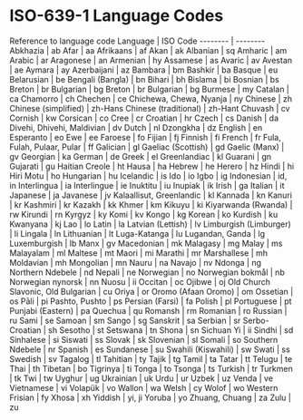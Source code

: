 # ISO-639-1 Language Codes
Reference to language code
Language | ISO Code
-------- | --------
Abkhazia | ab
Afar | aa
Afrikaans | af
Akan | ak
Albanian | sq
Amharic | am
Arabic | ar
Aragonese | an
Armenian | hy
Assamese | as
Avaric | av
Avestan | ae
Aymara | ay
Azerbaijani | az
Bambara | bm
Bashkir | ba
Basque | eu
Belarusian | be
Bengali (Bangla) | bn
Bihari | bh
Bislama | bi
Bosnian | bs
Breton | br
Bulgarian | bg
Breton | br
Bulgarian | bg
Burmese | my
Catalan | ca
Chamorro | ch
Chechen | ce
Chichewa, Chewa, Nyanja | ny
Chinese | zh
Chinese (simplified) | zh-Hans
Chinese (traditional) | zh-Hant
Chuvash | cv
Cornish | kw
Corsican | co
Cree | cr
Croatian | hr
Czech | cs
Danish | da
Divehi, Dhivehi, Maldivian | dv
Dutch | nl
Dzongkha | dz
English | en
Esperanto | eo
Ewe | ee
Faroese | fo
Fijian | fj
Finnish | fi
French | fr
Fula, Fulah, Pulaar, Pular | ff
Galician | gl
Gaeliac (Scottish) | gd
Gaelic (Manx) | gv
Georgian | ka
German | de
Greek | el
Greenlandiac | kl
Guarani | gn
Gujarati | gu
Haitian Creole | ht
Hausa | ha
Hebrew | he
Herero | hz
Hindi | hi
Hiri Motu | ho
Hungarian | hu
Icelandic | is
Ido | io
Igbo | ig
Indonesian | id, in
Interlingua | ia
Interlingue | ie
Inuktitu | iu
Inupiak | ik
Irish | ga
Italian | it
Japanese | ja
Javanese | jv
Kalaallisut, Greenlandic | kl
Kannada | kn
Kanuri | kr
Kashmiri | kr
Kazakh | kk
Khmer | km
Kikuyu | ki
Kiyarwanda (Rwanda) | rw
Kirundi | rn
Kyrgyz | ky
Komi | kv
Kongo | kg
Korean | ko
Kurdish | ku
Kwanyana | kj
Lao | lo
Latin | la
Latvian (Lettish) | lv
Limburgish (Limburger) | li
Lingala | ln
Lithuanian | lt
Luga-Katanga | lu
Lugandan, Ganda | lg
Luxemburgish | lb
Manx | gv
Macedonian | mk
Malagasy | mg
Malay | ms
Malayalam | ml
Maltese | mt
Maori | mi
Marathi | mr
Marshallese | mh
Moldavian | mh
Mongolian | mn
Nauru | na
Navajo | nv
Ndonga | ng
Northern Ndebele | nd
Nepali | ne
Norwegian | no
Norwegian bokmål | nb
Norwegian nynorsk | nn
Nuosu | ii
Occitan | oc
Ojibwe | oj
Old Church Slavonic, Old Bulgarian | cu
Oriya | or
Oromo (Afaan Oromo) | om
Ossetian | os
Pāli | pi
Pashto, Pushto | ps
Persian (Farsi) | fa
Polish | pl
Portuguese | pt
Punjabi (Eastern) | pa
Quechua | qu
Romansh | rm
Romanian | ro
Russian | ru
Sami | se
Samoan | sm
Sango | sg
Sanskrit | sa
Serbian | sr
Serbo-Croatian | sh
Sesotho | st
Setswana | tn
Shona | sn
Sichuan Yi | ii
Sindhi | sd
Sinhalese | si
Siswati | ss
Slovak | sk
Slovenian | sl
Somali | so
Southern Ndebele | nr
Spanish | es
Sundanese | su
Swahili (Kiswahili) | sw
Swati | ss
Swedish | sv
Tagalog | tl
Tahitian | ty
Tajik | tg
Tamil | ta
Tatar | tt
Telugu | te
Thai | th
Tibetan | bo
Tigrinya | ti
Tonga | to
Tsonga | ts
Turkish | tr
Turkmen | tk
Twi | tw
Uyghur | ug
Ukrainian | uk
Urdu | ur
Uzbek | uz
Venda | ve
Vietnamese | vi
Volapük | vo
Wallon | wa
Welsh | cy
Wolof | wo
Western Frisian | fy
Xhosa | xh
Yiddish | yi, ji
Yoruba | yo
Zhuang, Chuang | za
Zulu | zu
